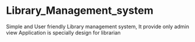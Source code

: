 # Library_Management_system
Simple and User friendly Library management system, It provide only admin view Application is specially design for librarian
